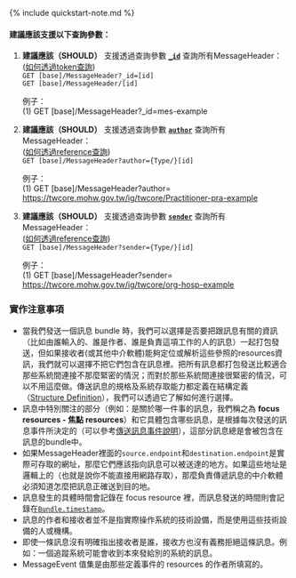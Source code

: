 {% include quickstart-note.md %}

#### 建議應該支援以下查詢參數： 

1. **建議應該（SHOULD）** 支援透過查詢參數 **[`_id`](SearchParameter-MessageHeader-id.html)** 查詢所有MessageHeader：                
    ([如何透過token查詢](http://hl7.org/fhir/R4/search.html#token))   
    `GET [base]/MessageHeader?_id=[id]`  
    `GET [base]/MessageHeader/[id]`

    例子：  
      (1) GET [base]/MessageHeader?_id=mes-example  

2. **建議應該（SHOULD）** 支援透過查詢參數 **[`author`](SearchParameter-MessageHeader-author.html)** 查詢所有MessageHeader：               
    ([如何透過reference查詢](http://hl7.org/fhir/R4/search.html#reference))    
    `GET [base]/MessageHeader?author={Type/}[id]`  

    例子：  
      (1) GET [base]/MessageHeader?author= https://twcore.mohw.gov.tw/ig/twcore/Practitioner-pra-example


3. **建議應該（SHOULD）** 支援透過查詢參數 **[`sender`](SearchParameter-MessageHeader-sender.html)** 查詢所有MessageHeader：           
    ([如何透過reference查詢](http://hl7.org/fhir/R4/search.html#reference))   
   `GET [base]/MessageHeader?sender={Type/}[id]`  
    
	例子：    
		(1) GET [base]/MessageHeader?sender= https://twcore.mohw.gov.tw/ig/twcore/org-hosp-example

### 實作注意事項

* 當我們發送一個訊息 bundle 時，我們可以選擇是否要把跟訊息有關的資訊（比如由誰輸入的、誰是作者、誰是負責這項工作的人的訊息）一起打包發送，但如果接收者(或其他中介軟體)能夠定位或解析這些參照的resources資訊，我們就可以選擇不把它們包含在訊息裡。把所有訊息都打包發送比較適合那些系統間連接不那麼緊密的情況；而對於那些系統間連接很緊密的情況，可以不用這麼做。傳送訊息的規格及系統存取能力都定義在結構定義（[Structure Definition](https://hl7.org/fhir/R4/structuredefinition.html)），我們可以透過它了解如何進行選擇。
* 訊息中特別關注的部分（例如：是關於哪一件事的訊息，我們稱之為 **focus resources - 焦點 resources**）和它具體包含哪些訊息，是根據每次發送的訊息事件所決定的（可以參考[傳送訊息事件說明](https://hl7.org/fhir/R4/messaging.html#events)），這部分訊息總是會被包含在訊息的bundle中。
* 如果MessageHeader裡面的<code>source.endpoint</code>和<code>destination.endpoint</code>是實際可存取的網址，那麼它們應該指向訊息可以被送達的地方。如果這些地址是邏輯上的（也就是說你不能直接用網路存取），那麼負責傳遞訊息的中介軟體必須知道怎麼把訊息正確送到目的地。
* 訊息發生的具體時間會記錄在 focus resource 裡，而訊息發送的時間則會記錄在[<code>Bundle.timestamp</code>](https://hl7.org/fhir/R4/bundle-definitions.html#Bundle.timestamp)。
* 訊息的作者和接收者並不是指實際操作系統的技術設備，而是使用這些技術設備的人或機構。
* 即使一條訊息沒有明確指出接收者是誰，接收方也沒有義務拒絕這條訊息。例如：一個追蹤系統可能會收到本來發給別的系統的訊息。
* MessageEvent 值集是由那些定義事件的 resources 的作者所填寫的。